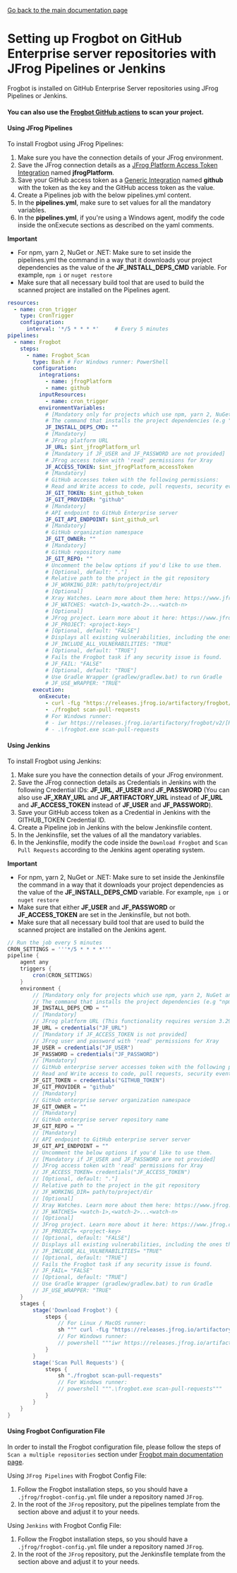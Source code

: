 [Go back to the main documentation page](../README.md)

# Setting up Frogbot on GitHub Enterprise server repositories with JFrog Pipelines or Jenkins

Frogbot is installed on GitHub Enterprise Server repositories using JFrog Pipelines or Jenkins.

#### You can also use the [Frogbot GitHub actions](./install-github.md) to scan your project.

#### Using JFrog Pipelines

To install Frogbot using JFrog Pipelines:

1. Make sure you have the connection details of your JFrog environment.
2. Save the JFrog connection details as
   a [JFrog Platform Access Token Integration](https://www.jfrog.com/confluence/display/JFROG/JFrog+Platform+Access+Token+Integration)
   named **jfrogPlatform**.
3. Save your GitHub access token as
   a [Generic Integration](https://www.jfrog.com/confluence/display/JFROG/Generic+Integration) named **github** with the
   token as the key and the GitHub access token as the value.
4. Create a Pipelines job with the below pipelines.yml content.
5. In the **pipelines.yml**, make sure to set values for all the mandatory variables.
6. In the **pipelines.yml**, if you're using a Windows agent, modify the code inside the onExecute sections as described
   on the yaml comments.

**Important**

- For npm, yarn 2, NuGet or .NET: Make sure to set inside the pipelines.yml the command in a way that it downloads
  your project dependencies as the value of the **JF_INSTALL_DEPS_CMD** variable. For example, `npm i`
  or `nuget restore`
- Make sure that all necessary build tool that are used to build the scanned project are installed on the Pipelines
  agent.

```yml
resources:
  - name: cron_trigger
    type: CronTrigger
    configuration:
      interval: '*/5 * * * *'     # Every 5 minutes
pipelines:
  - name: Frogbot
    steps:
      - name: Frogbot_Scan
        type: Bash # For Windows runner: PowerShell
        configuration:
          integrations:
            - name: jfrogPlatform
            - name: github
          inputResources:
            - name: cron_trigger
          environmentVariables:
            # [Mandatory only for projects which use npm, yarn 2, NuGet and .NET to download their dependencies]
            # The command that installs the project dependencies (e.g "npm i", "nuget restore" or "dotnet restore")
            JF_INSTALL_DEPS_CMD: ""
            # [Mandatory]
            # JFrog platform URL
            JF_URL: $int_jfrogPlatform_url
            # [Mandatory if JF_USER and JF_PASSWORD are not provided]
            # JFrog access token with 'read' permissions for Xray
            JF_ACCESS_TOKEN: $int_jfrogPlatform_accessToken
            # [Mandatory]
            # GitHub accesses token with the following permissions:
            # Read and Write access to code, pull requests, security events, and workflows
            JF_GIT_TOKEN: $int_github_token
            JF_GIT_PROVIDER: "github"
            # [Mandatory]
            # API endpoint to GitHub Enterprise server
            JF_GIT_API_ENDPOINT: $int_github_url
            # [Mandatory]
            # GitHub organization namespace
            JF_GIT_OWNER: ""
            # [Mandatory]
            # GitHub repository name
            JF_GIT_REPO: ""
            # Uncomment the below options if you'd like to use them.
            # [Optional, default: "."]
            # Relative path to the project in the git repository
            # JF_WORKING_DIR: path/to/project/dir
            # [Optional]
            # Xray Watches. Learn more about them here: https://www.jfrog.com/confluence/display/JFROG/Configuring+Xray+Watches
            # JF_WATCHES: <watch-1>,<watch-2>...<watch-n>
            # [Optional]
            # JFrog project. Learn more about it here: https://www.jfrog.com/confluence/display/JFROG/Projects
            # JF_PROJECT: <project-key>
            # [Optional, default: "FALSE"]
            # Displays all existing vulnerabilities, including the ones that were added by the pull request.
            # JF_INCLUDE_ALL_VULNERABILITIES: "TRUE"
            # [Optional, default: "TRUE"]
            # Fails the Frogbot task if any security issue is found.
            # JF_FAIL: "FALSE"
            # [Optional, default: "TRUE"]
            # Use Gradle Wrapper (gradlew/gradlew.bat) to run Gradle
            # JF_USE_WRAPPER: "TRUE"
        execution:
          onExecute:
            - curl -fLg "https://releases.jfrog.io/artifactory/frogbot/v2/[RELEASE]/getFrogbot.sh" | sh
            - ./frogbot scan-pull-requests
            # For Windows runner:
            # - iwr https://releases.jfrog.io/artifactory/frogbot/v2/[RELEASE]/frogbot-windows-amd64/frogbot.exe -OutFile .\frogbot.exe
            # - .\frogbot.exe scan-pull-requests
```

#### Using Jenkins

To install Frogbot using Jenkins:

1. Make sure you have the connection details of your JFrog environment.
2. Save the JFrog connection details as Credentials in Jenkins with the following Credential IDs: **JF_URL**,
   **JF_USER** and **JF_PASSWORD** (You can also use **JF_XRAY_URL** and **JF_ARTIFACTORY_URL** instead of **JF_URL**
   and **JF_ACCESS_TOKEN** instead of **JF_USER** and **JF_PASSWORD**).
3. Save your GitHub access token as a Credential in Jenkins with the GITHUB_TOKEN Credential ID.
4. Create a Pipeline job in Jenkins with the below Jenkinsfile content.
5. In the Jenkinsfile, set the values of all the mandatory variables.
6. In the Jenkinsfile, modify the code inside the `Download Frogbot` and `Scan Pull Requests` according to the Jenkins
   agent operating system.

**Important**

- For npm, yarn 2, NuGet or .NET: Make sure to set inside the Jenkinsfile the command in a way that it downloads your
  project dependencies as the value of the **JF_INSTALL_DEPS_CMD** variable. For example, `npm i` or `nuget restore`
- Make sure that either **JF_USER** and **JF_PASSWORD** or **JF_ACCESS_TOKEN** are set in the Jenkinsfile, but not both.
- Make sure that all necessary build tool that are used to build the scanned project are installed on the Jenkins agent.

```groovy
// Run the job every 5 minutes 
CRON_SETTINGS = '''*/5 * * * *'''
pipeline {
    agent any
    triggers {
        cron(CRON_SETTINGS)
    }
    environment {
        // [Mandatory only for projects which use npm, yarn 2, NuGet and .NET to download their dependencies]
        // The command that installs the project dependencies (e.g "npm i", "nuget restore" or "dotnet restore")
        JF_INSTALL_DEPS_CMD = ""
        // [Mandatory]
        // JFrog platform URL (This functionality requires version 3.29.0 or above of Xray)
        JF_URL = credentials("JF_URL")
        // [Mandatory if JF_ACCESS_TOKEN is not provided]
        // JFrog user and password with 'read' permissions for Xray
        JF_USER = credentials("JF_USER")
        JF_PASSWORD = credentials("JF_PASSWORD")
        // [Mandatory]
        // GitHub enterprise server accesses token with the following permissions:
        // Read and Write access to code, pull requests, security events, and workflows
        JF_GIT_TOKEN = credentials("GITHUB_TOKEN")
        JF_GIT_PROVIDER = "github"
        // [Mandatory]
        // GitHub enterprise server organization namespace
        JF_GIT_OWNER = ""
        // [Mandatory]
        // GitHub enterprise server repository name
        JF_GIT_REPO = ""
        // [Mandatory]
        // API endpoint to GitHub enterprise server server
        JF_GIT_API_ENDPOINT = ""
        // Uncomment the below options if you'd like to use them.
        // [Mandatory if JF_USER and JF_PASSWORD are not provided]
        // JFrog access token with 'read' permissions for Xray
        // JF_ACCESS_TOKEN= credentials("JF_ACCESS_TOKEN")
        // [Optional, default: "."]
        // Relative path to the project in the git repository
        // JF_WORKING_DIR= path/to/project/dir
        // [Optional]
        // Xray Watches. Learn more about them here: https://www.jfrog.com/confluence/display/JFROG/Configuring+Xray+Watches
        // JF_WATCHES= <watch-1>,<watch-2>...<watch-n>
        // [Optional]
        // JFrog project. Learn more about it here: https://www.jfrog.com/confluence/display/JFROG/Projects
        // JF_PROJECT= <project-key>
        // [Optional, default: "FALSE"]
        // Displays all existing vulnerabilities, including the ones that were added by the pull request.
        // JF_INCLUDE_ALL_VULNERABILITIES= "TRUE"
        // [Optional, default: "TRUE"]
        // Fails the Frogbot task if any security issue is found.
        // JF_FAIL= "FALSE"
        // [Optional, default: "TRUE"]
        // Use Gradle Wrapper (gradlew/gradlew.bat) to run Gradle
        // JF_USE_WRAPPER: "TRUE"
    }
    stages {
        stage('Download Frogbot') {
            steps {
                // For Linux / MacOS runner:
                sh """ curl -fLg "https://releases.jfrog.io/artifactory/frogbot/v2/[RELEASE]/getFrogbot.sh" | sh"""
                // For Windows runner:
                // powershell """iwr https://releases.jfrog.io/artifactory/frogbot/v2/[RELEASE]/frogbot-windows-amd64/frogbot.exe -OutFile .\frogbot.exe"""
            }
        }
        stage('Scan Pull Requests') {
            steps {
                sh "./frogbot scan-pull-requests"
                // For Windows runner:
                // powershell """.\frogbot.exe scan-pull-requests"""
            }
        }
    }
}
```

#### Using Frogbot Configuration File

In order to install the Frogbot configuration file, please follow the steps of `Scan a multiple repositories` section
under [Frogbot main documentation page](../README.md).

Using `JFrog Pipelines` with Frogbot Config File:

1. Follow the Frogbot installation steps, so you should have a `.jfrog/frogbot-config.yml` file under a repository
   named `JFrog`.
2. In the root of the `JFrog` repository, put the pipelines template from the section above and adjust it to your needs.

Using `Jenkins` with Frogbot Config File:

1. Follow the Frogbot installation steps, so you should have a `.jfrog/frogbot-config.yml` file under a repository
   named `JFrog`.
2. In the root of the `JFrog` repository, put the Jenkinsfile template from the section above and adjust it to your
   needs.